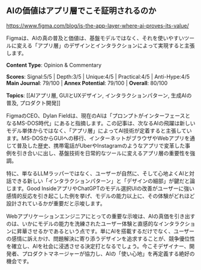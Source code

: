 ## AIの価値はアプリ層でこそ証明されるのか

https://www.figma.com/blog/is-the-app-layer-where-ai-proves-its-value/

Figmaは、AIの真の普及と価値は、基盤モデルではなく、それを使いやすいツールに変える「アプリ層」のデザインとインタラクションによって実現すると主張します。

**Content Type**: Opinion & Commentary

**Scores**: Signal:5/5 | Depth:3/5 | Unique:4/5 | Practical:4/5 | Anti-Hype:4/5
**Main Journal**: 79/100 | **Annex Potential**: 79/100 | **Overall**: 80/100

**Topics**: [[AIアプリ層, GUIとUXデザイン, インタラクションパターン, 生成AIの普及, プロダクト開発]]

FigmaのCEO、Dylan Fieldは、現在のAIは「プロンプトがインターフェースとなるMS-DOS時代」にあると指摘します。この記事は、次なるAIの飛躍は新しいモデル単体からではなく、「アプリ層」によってAI技術が定着すると主張しています。MS-DOSからGUIへの移行、インターネットがブラウザやWebアプリを通じて普及した歴史、携帯電話がUberやInstagramのようなアプリで変革した事例を引き合いに出し、基盤技術を日常的なツールに変えるアプリ層の重要性を強調。

特に、単なるLLMラッパーではなく、ユーザーが自然に、そして心地よくAIと対話できる新しい「インタラクションパターン」と「デザインの細部」が鍵だと論じます。Good InsideアプリやChatGPTのモデル選択UIの改善がユーザーに強い感情的反応を引き起こした例を挙げ、モデルの能力以上に、その体験がどれほど設計されているかが重要だと示唆します。

Webアプリケーションエンジニアにとっての重要な示唆は、AIの真価を引き出すのは、いかにモデルの能力を洗練されたユーザー体験と直感的なインタラクションに昇華させるかであるという点です。単にAIを搭載するだけでなく、ユーザーの感情に訴えかけ、問題解決に寄り添うデザインを追求することが、競争優位性を確立し、AIを社会に浸透させる決定打となるでしょう。今こそデザイナー、開発者、プロダクトマネージャーが協力し、AIの「使い心地」を再定義する絶好の機会です。